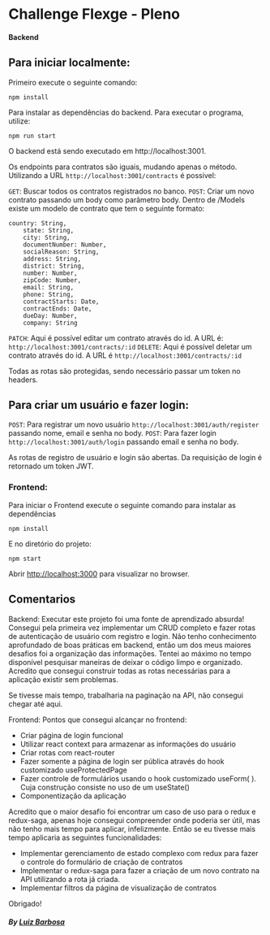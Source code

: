 # Challenge Flexge - Pleno

#### Backend

## Para iniciar localmente:

Primeiro execute o seguinte comando: 

`npm install` 

Para instalar as dependências do backend. Para executar o programa, utilize: 

`npm run start`

O backend está sendo executado em http://localhost:3001. 

Os endpoints para contratos são iguais, mudando apenas o método. Utilizando a URL `http://localhost:3001/contracts` é possivel:

`GET`: Buscar todos os contratos registrados no banco.
`POST`: Criar um novo contrato passando um body como parâmetro body. Dentro de /Models existe um modelo de contrato que tem o seguinte formato: 

```
country: String,
    state: String,
    city: String,
    documentNumber: Number,
    socialReason: String,
    address: String,
    district: String,
    number: Number,
    zipCode: Number,
    email: String,
    phone: String,
    contractStarts: Date,
    contractEnds: Date,
    dueDay: Number,
    company: String
```

`PATCH`: Aqui é possível editar um contrato através do id. A URL é: `http://localhost:3001/contracts/:id`
`DELETE`: Aqui é possível deletar um contrato através do id. A URL é `http://localhost:3001/contracts/:id`

Todas as rotas são protegidas, sendo necessário passar um token no headers.

## Para criar um usuário e fazer login: 

`POST`: Para registrar um novo usuário `http://localhost:3001/auth/register` passando nome, email e senha no body.
`POST`: Para fazer login `http://localhost:3001/auth/login` passando email e senha no body.

As rotas de registro de usuário e login são abertas. Da requisição de login é retornado um token JWT.

### Frontend: 

Para iniciar o Frontend execute o seguinte comando para instalar as dependências

```
npm install
```

E no diretório do projeto: 

```
npm start
```

Abrir [http://localhost:3000](http://localhost:3000) para visualizar no browser.

## Comentarios

Backend:
Executar este projeto foi uma fonte de aprendizado absurda! Consegui pela primeira vez implementar um CRUD completo e fazer rotas de autenticação de usuário com registro e login. Não tenho conhecimento aprofundado de boas práticas em backend, então um dos meus maiores desafios foi a organização das informações. Tentei ao máximo no tempo disponível pesquisar maneiras de deixar o código limpo e organizado. Acredito que consegui construir todas as rotas necessárias para a aplicação existir sem problemas.

Se tivesse mais tempo, trabalharia na paginação na API, não consegui chegar até aqui.

Frontend: 
Pontos que consegui alcançar no frontend: 

- Criar página de login funcional
- Utilizar react context para armazenar as informações do usuário
- Criar rotas com react-router
- Fazer somente a página de login ser pública através do hook customizado useProtectedPage
- Fazer controle de formulários usando o hook customizado useForm( ). Cuja construção consiste no uso de um useState()
- Componentização da aplicação

Acredito que o maior desafio foi encontrar um caso de uso para o redux e redux-saga, apenas hoje consegui compreender onde poderia ser útil, mas não tenho mais tempo para aplicar, infelizmente. 
Então se eu tivesse mais tempo aplicaria as seguintes funcionalidades: 

- Implementar gerenciamento de estado complexo com redux para fazer o controle do formulário de criação de contratos
- Implementar o redux-saga para fazer a criação de um novo contrato na API utilizando a rota já criada.
- Implementar filtros da página de visualização de contratos

Obrigado! 



##### By [Luiz Barbosa](https://github.com/luizfbarbosa12)
